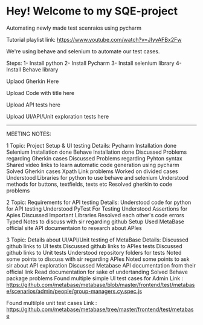 # Hey! Welcome to my SQE-project

Automating newly made test scenraios using pycharm

Tutorial playlist link:
https://www.youtube.com/watch?v=JIyvAFBx2Fw


We're using behave and selenium to automate our test cases.

Steps:
1- Install python
2- Install Pycharm
3- Install selenium library
4- Install Behave library

Uplaod Gherkin Here

Upload Code with title here

Upload API tests here

Upload UI/API/Unit exploration tests here


------------------------------------------------------------------
MEETING
NOTES: 

1 Topic: Project Setup & UI testing
Details:
  Pycharm Installation done
  Selenium Installation done
  Behave Installation done
  Discussed Problems regarding Gherkin cases
  Discussed Problems regarding Pyhton syntax
  Shared video links to learn automatic code generation using pycharm
  Solved Gherkin cases Xpath Link problems
  Worked on divided cases
  Understood Libraries for python to use behave and selenium
  Understood methods for buttons, textfields, texts etc
  Resolved gherkin to code problems 

2 Topic: Requirements for API testing
Details:
  Understood code for python for API testing
  Understood PyTest For Testing
  Understood Assertions for Apies
  Discussed Important Libraries
  Resolved each other's code errors
  Typed Notes to discuss with sir regarding github Setup
  Used MetaBase official site API documentaion to research about APIes
  
  
3 Topic: Details about UI/API/Unit testing of MetaBase
Details:
  Discussed github links to UI tests
  Discussed github links to APIes tests
  Discussed github links to Unit tests
  Understood repository folders for tests
  Noted some points to discuss with sir regarding APIes
  Noted some points to ask sir about API exploration
  Discussed Metabase API documentation from their official link
  Read documentation for sake of undertanding
  Solved Behave package problems
  Found multiple simple UI test cases for Admin Link : https://github.com/metabase/metabase/blob/master/frontend/test/metabase/scenarios/admin/people/group-managers.cy.spec.js
 
 Found multilple unit test cases Link : https://github.com/metabase/metabase/tree/master/frontend/test/metabase
  
